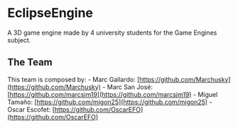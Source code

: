 # EclipseEngine
A 3D game engine made by 4 university students for the Game Engines subject.

## The Team
This team is composed by:
    - Marc Gallardo: [https://github.com/Marchusky](https://github.com/Marchusky)
    - Marc San José: [https://github.com/marcsjm19](https://github.com/marcsjm19)
    - Miguel Tamaño: [https://github.com/migon25](https://github.com/migon25)
    - Oscar Escofet: [https://github.com/OscarEFO](https://github.com/OscarEFO)